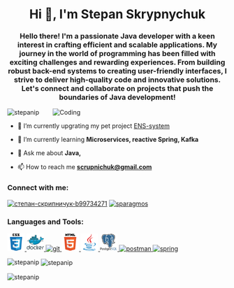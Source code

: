 <h1 align="center">Hi 👋, I'm Stepan Skrypnychuk</h1>
<h3 align="center">Hello there! I'm a passionate Java developer with a keen interest in crafting efficient and scalable applications. My journey in the world of programming has been filled with exciting challenges and rewarding experiences. From building robust back-end systems to creating user-friendly interfaces, I strive to deliver high-quality code and innovative solutions. Let's connect and collaborate on projects that push the boundaries of Java development!</h3>
<img align="right" alt="Coding" width="400" src="https://cdn.dribbble.com/users/1292677/screenshots/6139167/media/fcf7fd0c619bb87706533079240915f3.gif"></img>
<p align="left"> <img src="https://komarev.com/ghpvc/?username=stepanip&label=Profile%20views&color=0e75b6&style=flat" alt="stepanip" /> </p>

- 🔭 I’m currently upgrating my pet project [ENS-system](https://github.com/StepanIP/emergency-notification-system)

- 🌱 I’m currently learning **Microservices, reactive Spring, Kafka**

- 💬 Ask me about **Java,**

- 📫 How to reach me **scrupnichuk@gmail.com**

<h3 align="left">Connect with me:</h3>
<p align="left">
<a href="https://linkedin.com/in/степан-скрипничук-b99734271" target="blank"><img align="center" src="https://raw.githubusercontent.com/rahuldkjain/github-profile-readme-generator/master/src/images/icons/Social/linked-in-alt.svg" alt="степан-скрипничук-b99734271" height="30" width="40" /></a>
<a href="https://www.youtube.com/c/sparagmos" target="blank"><img align="center" src="https://raw.githubusercontent.com/rahuldkjain/github-profile-readme-generator/master/src/images/icons/Social/youtube.svg" alt="sparagmos" height="30" width="40" /></a>
</p>

<h3 align="left">Languages and Tools:</h3>
<p align="left"> <a href="https://www.w3schools.com/css/" target="_blank" rel="noreferrer"> <img src="https://raw.githubusercontent.com/devicons/devicon/master/icons/css3/css3-original-wordmark.svg" alt="css3" width="40" height="40"/> </a> <a href="https://www.docker.com/" target="_blank" rel="noreferrer"> <img src="https://raw.githubusercontent.com/devicons/devicon/master/icons/docker/docker-original-wordmark.svg" alt="docker" width="40" height="40"/> </a> <a href="https://git-scm.com/" target="_blank" rel="noreferrer"> <img src="https://www.vectorlogo.zone/logos/git-scm/git-scm-icon.svg" alt="git" width="40" height="40"/> </a> <a href="https://www.w3.org/html/" target="_blank" rel="noreferrer"> <img src="https://raw.githubusercontent.com/devicons/devicon/master/icons/html5/html5-original-wordmark.svg" alt="html5" width="40" height="40"/> </a> <a href="https://www.java.com" target="_blank" rel="noreferrer"> <img src="https://raw.githubusercontent.com/devicons/devicon/master/icons/java/java-original.svg" alt="java" width="40" height="40"/> </a> <a href="https://www.postgresql.org" target="_blank" rel="noreferrer"> <img src="https://raw.githubusercontent.com/devicons/devicon/master/icons/postgresql/postgresql-original-wordmark.svg" alt="postgresql" width="40" height="40"/> </a> <a href="https://postman.com" target="_blank" rel="noreferrer"> <img src="https://www.vectorlogo.zone/logos/getpostman/getpostman-icon.svg" alt="postman" width="40" height="40"/> </a> <a href="https://spring.io/" target="_blank" rel="noreferrer"> <img src="https://www.vectorlogo.zone/logos/springio/springio-icon.svg" alt="spring" width="40" height="40"/> </a> </p>

<p><img align="left" src="https://github-readme-stats.vercel.app/api/top-langs?username=stepanip&show_icons=true&locale=en&layout=compact" alt="stepanip" /></p>

<p>&nbsp;<img align="center" src="https://github-readme-stats.vercel.app/api?username=stepanip&show_icons=true&locale=en" alt="stepanip" /></p>

<p><img align="center" src="https://github-readme-streak-stats.herokuapp.com/?user=stepanip&" alt="stepanip" /></p>

